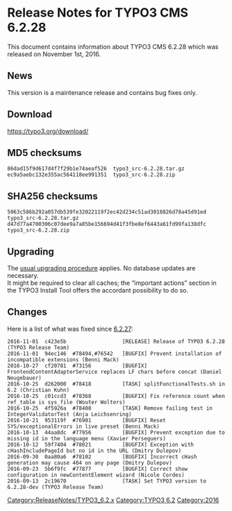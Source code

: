 Release Notes for TYPO3 CMS 6.2.28
==================================

This document contains information about TYPO3 CMS 6.2.28 which was
released on November 1st, 2016.

News
----

This version is a maintenance release and contains bug fixes only.

Download
--------

<https://typo3.org/download/>

MD5 checksums
-------------

    86dad15f9d617d4f7f29b1e74aeaf526  typo3_src-6.2.28.tar.gz
    ec9a5aebc132e355ac564118ee991351  typo3_src-6.2.28.zip

SHA256 checksums
----------------

    5063c586b292a057db539fe32022119f2ec42d234c51ad3018826d78a45d91ed  typo3_src-6.2.28.tar.gz
    d47d77a4700306c07dee9a7a85be156694d41f3fbe8ef6443a61fd99fa138dfc  typo3_src-6.2.28.zip

Upgrading
---------

The [usual upgrading
procedure](https://docs.typo3.org/typo3cms/InstallationGuide/) applies.
No database updates are necessary.\
It might be required to clear all caches; the “important actions”
section in the TYPO3 Install Tool offers the accordant possibility to do
so.

Changes
-------

Here is a list of what was fixed since
[6.2.27](TYPO3_CMS_6.2.27 "wikilink"):

    2016-11-01  c423e5b                  [RELEASE] Release of TYPO3 6.2.28 (TYPO3 Release Team)
    2016-11-01  94ec146  #78494,#76542   [BUGFIX] Prevent installation of incompatible extensions (Benni Mack)
    2016-10-27  cf20781  #73156          [BUGFIX] FrontendContentAdapterService replaces LF chars before concat (Daniel Neugebauer)
    2016-10-25  d262000  #78418          [TASK] splitFunctionalTests.sh in 6.2 (Christian Kuhn)
    2016-10-25  c01ccd3  #78368          [BUGFIX] Fix reference count when ref_table is sys_file (Wouter Wolters)
    2016-10-25  4f5926a  #78408          [TASK] Remove failing test in IntegerValidatorTest (Anja Leichsenring)
    2016-10-21  953119f  #76901          [BUGFIX] Reset SYS/exceptionalErrors in live preset (Benni Mack)
    2016-10-13  44aa8dc  #77956          [BUGFIX] Prevent exception due to missing id in the language menu (Xavier Perseguers)
    2016-10-12  59f7404  #78021          [BUGFIX] Exception with cHashIncludePageId but no id in the URL (Dmitry Dulepov)
    2016-09-30  0aa80a6  #78102          [BUGFIX] Incorrect cHash generation may cause 404 on any page (Dmitry Dulepov)
    2016-09-23  5b6f9fc  #77877          [BUGFIX] Correct show configuration in newContentElement wizard (Nicole Cordes)
    2016-09-13  2c19670                  [TASK] Set TYPO3 version to 6.2.28-dev (TYPO3 Release Team)

<Category:ReleaseNotes/TYPO3_6.2.x> [Category:TYPO3
6.2](Category:TYPO3_6.2 "wikilink") <Category:2016>
